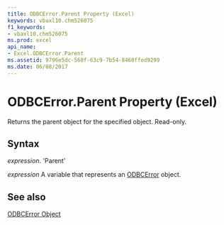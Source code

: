 ```yaml
---
title: ODBCError.Parent Property (Excel)
keywords: vbaxl10.chm526075
f1_keywords:
- vbaxl10.chm526075
ms.prod: excel
api_name:
- Excel.ODBCError.Parent
ms.assetid: 9796e5dc-560f-63c9-7b54-8460ffed9299
ms.date: 06/08/2017
---
```



# ODBCError.Parent Property (Excel)

Returns the parent object for the specified object. Read-only.


## Syntax

 _expression_. 'Parent'

 _expression_ A variable that represents an [ODBCError](./Excel.ODBCError.md) object.


## See also


[ODBCError Object](Excel.ODBCError.md)

